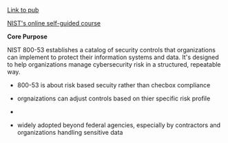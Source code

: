 [Link to pub](https://csrc.nist.gov/csrc/media/publications/sp/800-53/rev-5/draft/documents/sp800-53r5-draft.pdf)

[NIST's online self-guided course](https://csrc.nist.gov/Projects/risk-management/rmf-courses)

**Core Purpose**

NIST 800-53 establishes a catalog of security controls that organizations can implement to protect their information systems and data. It's designed to help organizations manage cybersecurity risk in a structured, repeatable way.

- 800-53 is about risk based secuity rather than checbox compliance

- orgnaizations can adjust controls based on thier specific risk profile
- 
- widely adopted beyond federal agencies, especially by contractors and organizations handling sensitive data

